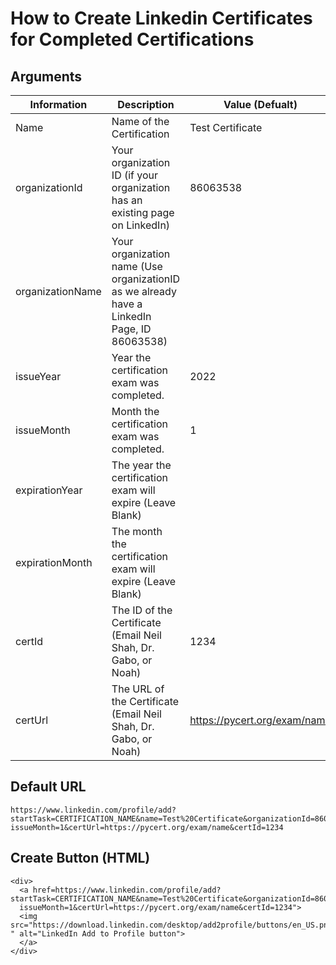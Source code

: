 # How to Create Linkedin Certificates for Completed Certifications

## Arguments
| Information      | Description                                                                                 | Value (Defualt)              |
|------------------|---------------------------------------------------------------------------------------------|------------------------------|
| Name             | Name of the Certification                                                                   | Test Certificate             |
| organizationId   | Your organization ID (if your organization has an existing page on LinkedIn)                | 86063538                     |
| organizationName | Your organization name (Use organizationID as we already have a LinkedIn Page, ID 86063538) |                              |
| issueYear        | Year the certification exam was completed.                                                  | 2022                         |
| issueMonth       | Month the certification exam was completed.                                                 | 1                            |
| expirationYear   | The year the certification exam will expire (Leave Blank)                                   |                              |
| expirationMonth  | The month the certification exam will expire (Leave Blank)                                  |                              |
| certId           | The ID of the Certificate (Email Neil Shah, Dr. Gabo, or Noah)                              | 1234                         |
| certUrl          | The URL of the Certificate (Email Neil Shah, Dr. Gabo, or Noah)                             | https://pycert.org/exam/name |

## Default URL
```
https://www.linkedin.com/profile/add?startTask=CERTIFICATION_NAME&name=Test%20Certificate&organizationId=86063538&issueYear=2022&
issueMonth=1&certUrl=https://pycert.org/exam/name&certId=1234
```
## Create Button (HTML)
```
<div>
  <a href=https://www.linkedin.com/profile/add?startTask=CERTIFICATION_NAME&name=Test%20Certificate&organizationId=86063538&issueYear=2022&
  issueMonth=1&certUrl=https://pycert.org/exam/name&certId=1234">
  <img src="https://download.linkedin.com/desktop/add2profile/buttons/en_US.png " alt="LinkedIn Add to Profile button">
  </a>
</div>
```
